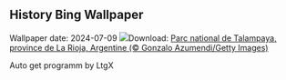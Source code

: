 ## History Bing Wallpaper
Wallpaper date: 2024-07-09
![](https://www.bing.com/th?id=OHR.TalampayaNP_FR-FR0885621562_UHD.jpg&w=1000)Download: [Parc national de Talampaya, province de La Rioja, Argentine (© Gonzalo Azumendi/Getty Images)](https://www.bing.com/th?id=OHR.TalampayaNP_FR-FR0885621562_UHD.jpg)

Auto get programm by LtgX
